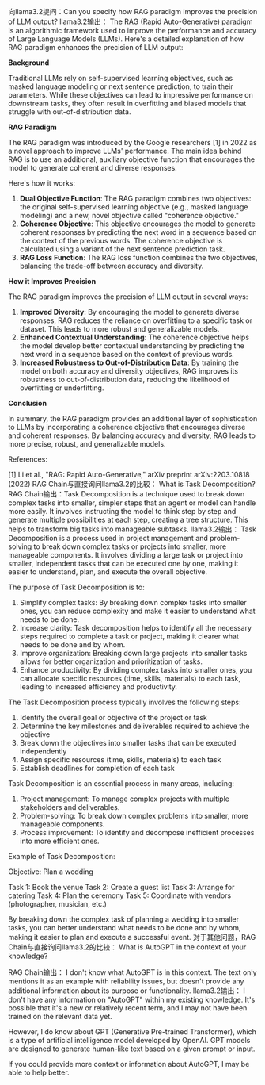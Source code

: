 向llama3.2提问：Can you specify how RAG paradigm improves the precision of LLM output?
llama3.2输出：
The RAG (Rapid Auto-Generative) paradigm is an algorithmic framework used to improve the performance and accuracy of Large Language Models (LLMs). Here's a detailed explanation of how RAG paradigm enhances the precision of LLM output:

**Background**

Traditional LLMs rely on self-supervised learning objectives, such as masked language modeling or next sentence prediction, to train their parameters. While these objectives can lead to impressive performance on downstream tasks, they often result in overfitting and biased models that struggle with out-of-distribution data.

**RAG Paradigm**

The RAG paradigm was introduced by the Google researchers [1] in 2022 as a novel approach to improve LLMs' performance. The main idea behind RAG is to use an additional, auxiliary objective function that encourages the model to generate coherent and diverse responses.

Here's how it works:

1. **Dual Objective Function**: The RAG paradigm combines two objectives: the original self-supervised learning objective (e.g., masked language modeling) and a new, novel objective called "coherence objective."
2. **Coherence Objective**: This objective encourages the model to generate coherent responses by predicting the next word in a sequence based on the context of the previous words. The coherence objective is calculated using a variant of the next sentence prediction task.
3. **RAG Loss Function**: The RAG loss function combines the two objectives, balancing the trade-off between accuracy and diversity.

**How it Improves Precision**

The RAG paradigm improves the precision of LLM output in several ways:

1. **Improved Diversity**: By encouraging the model to generate diverse responses, RAG reduces the reliance on overfitting to a specific task or dataset. This leads to more robust and generalizable models.
2. **Enhanced Contextual Understanding**: The coherence objective helps the model develop better contextual understanding by predicting the next word in a sequence based on the context of previous words.
3. **Increased Robustness to Out-of-Distribution Data**: By training the model on both accuracy and diversity objectives, RAG improves its robustness to out-of-distribution data, reducing the likelihood of overfitting or underfitting.

**Conclusion**

In summary, the RAG paradigm provides an additional layer of sophistication to LLMs by incorporating a coherence objective that encourages diverse and coherent responses. By balancing accuracy and diversity, RAG leads to more precise, robust, and generalizable models.

References:

[1] Li et al., "RAG: Rapid Auto-Generative," arXiv preprint arXiv:2203.10818 (2022)
RAG Chain与直接询问llama3.2的比较： What is Task Decomposition?
RAG Chain输出：Task Decomposition is a technique used to break down complex tasks into smaller, simpler steps that an agent or model can handle more easily. It involves instructing the model to think step by step and generate multiple possibilities at each step, creating a tree structure. This helps to transform big tasks into manageable subtasks.
llama3.2输出：
Task Decomposition is a process used in project management and problem-solving to break down complex tasks or projects into smaller, more manageable components. It involves dividing a large task or project into smaller, independent tasks that can be executed one by one, making it easier to understand, plan, and execute the overall objective.

The purpose of Task Decomposition is to:

1. Simplify complex tasks: By breaking down complex tasks into smaller ones, you can reduce complexity and make it easier to understand what needs to be done.
2. Increase clarity: Task decomposition helps to identify all the necessary steps required to complete a task or project, making it clearer what needs to be done and by whom.
3. Improve organization: Breaking down large projects into smaller tasks allows for better organization and prioritization of tasks.
4. Enhance productivity: By dividing complex tasks into smaller ones, you can allocate specific resources (time, skills, materials) to each task, leading to increased efficiency and productivity.

The Task Decomposition process typically involves the following steps:

1. Identify the overall goal or objective of the project or task
2. Determine the key milestones and deliverables required to achieve the objective
3. Break down the objectives into smaller tasks that can be executed independently
4. Assign specific resources (time, skills, materials) to each task
5. Establish deadlines for completion of each task

Task Decomposition is an essential process in many areas, including:

1. Project management: To manage complex projects with multiple stakeholders and deliverables.
2. Problem-solving: To break down complex problems into smaller, more manageable components.
3. Process improvement: To identify and decompose inefficient processes into more efficient ones.

Example of Task Decomposition:

Objective: Plan a wedding

Task 1: Book the venue
Task 2: Create a guest list
Task 3: Arrange for catering
Task 4: Plan the ceremony
Task 5: Coordinate with vendors (photographer, musician, etc.)

By breaking down the complex task of planning a wedding into smaller tasks, you can better understand what needs to be done and by whom, making it easier to plan and execute a successful event.
对于其他问题，RAG Chain与直接询问llama3.2的比较： What is AutoGPT in the context of your knowledge?

RAG Chain输出：
I don't know what AutoGPT is in this context. The text only mentions it as an example with reliability issues, but doesn't provide any additional information about its purpose or functionality.
llama3.2输出：
I don't have any information on "AutoGPT" within my existing knowledge. It's possible that it's a new or relatively recent term, and I may not have been trained on the relevant data yet.

However, I do know about GPT (Generative Pre-trained Transformer), which is a type of artificial intelligence model developed by OpenAI. GPT models are designed to generate human-like text based on a given prompt or input.

If you could provide more context or information about AutoGPT, I may be able to help better.